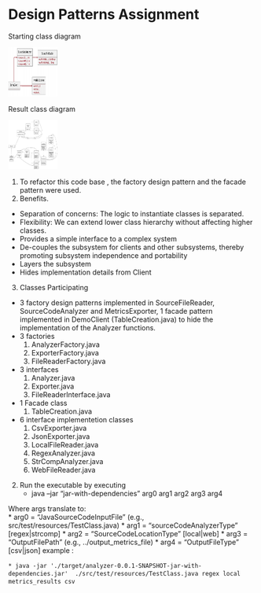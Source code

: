 # Design Patterns Assignment
Starting class diagram

<img src="/analyzer/resources/Starting_class_diagram.png" alt="MarineGEO circle logo" style="height: 100px; width:100px;"/>

Result class diagram

<img src="/analyzer/resources/Result_class_diagram.png" alt="MarineGEO circle logo" style="height: 100px; width:100px;"/>

1. To refactor this code base , the factory design pattern and the facade pattern were used.
2. Benefits.
* Separation of concerns: The logic to instantiate classes is
separated.
* Flexibility: We can extend lower class hierarchy without affecting
higher classes.
* Provides a simple interface to a complex system
* De-couples the subsystem for clients and other
subsystems, thereby promoting subsystem
independence and portability
* Layers the subsystem
* Hides implementation details from Client
3. Classes Participating
* 3 factory design patterns implemented in SourceFileReader, SourceCodeAnalyzer and MetricsExporter, 1 facade pattern implemented in DemoClient (TableCreation.java) to hide the implementation of the Analyzer functions.
* 3 factories
  1. AnalyzerFactory.java
  2. ExporterFactory.java
  3. FileReaderFactory.java
 * 3 interfaces
      1. Analyzer.java
      2. Exporter.java
      3. FileReaderInterface.java
 * 1 Facade class
      1. TableCreation.java
 * 6 interface implementetion classes
     1. CsvExporter.java
     2. JsonExporter.java
     3. LocalFileReader.java
     4. RegexAnalyzer.java
     5. StrCompAnalyzer.java
     6. WebFileReader.java
 
2. Run the executable by executing
	* java –jar “jar-with-dependencies” arg0 arg1 arg2 arg3 arg4

Where args translate to: 	
	* arg0 = “JavaSourceCodeInputFile” (e.g., src/test/resources/TestClass.java)
	* arg1 = “sourceCodeAnalyzerType” [regex|strcomp]
	* arg2 = “SourceCodeLocationType” [local|web]
	* arg3 = “OutputFilePath” (e.g., ../output_metrics_file)
	* arg4 = “OutputFileType” [csv|json]
example : 

	* java -jar './target/analyzer-0.0.1-SNAPSHOT-jar-with-dependencies.jar'  ./src/test/resources/TestClass.java regex local metrics_results csv